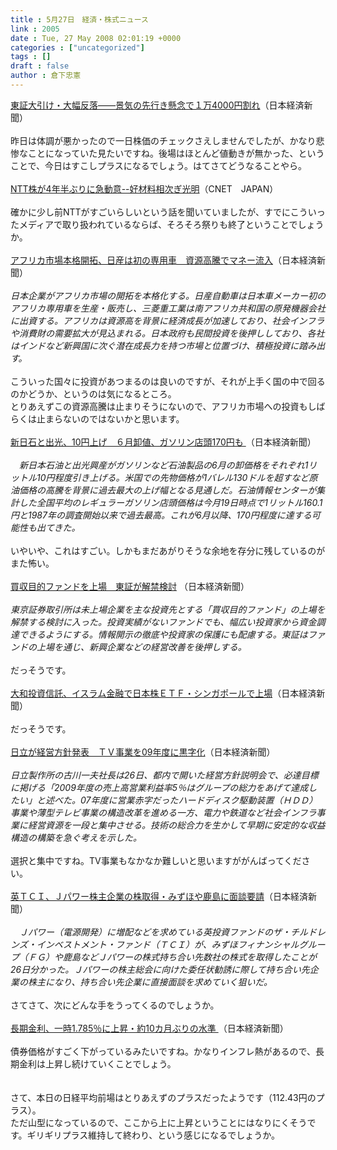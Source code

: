 ```yaml
---
title : 5月27日　経済・株式ニュース
link : 2005
date : Tue, 27 May 2008 02:01:19 +0000
categories : ["uncategorized"]
tags : []
draft : false
author : 倉下忠憲
---
```


<A HREF="http://www.nikkei.co.jp/news/market/20080526m1ASS0ISS16260508.html" TARGET="_blank">東証大引け・大幅反落――景気の先行き懸念で１万4000円割れ</A>（日本経済新聞）<BR><BR>昨日は体調が悪かったので一日株価のチェックさえしませんでしたが、かなり悲惨なことになっていた見たいですね。後場はほとんど値動きが無かった、ということで、今日はすこしプラスになるでしょう。はてさてどうなることやら。<BR><BR><A HREF="http://japan.cnet.com/column/market/story/0,2000055915,20373939,00.htm" TARGET="_blank">NTT株が4年半ぶりに急動意--好材料相次ぎ光明</A>（CNET　JAPAN）<BR><BR>確かに少し前NTTがすごいらしいという話を聞いていましたが、すでにこういったメディアで取り扱われているならば、そろそろ祭りも終了ということでしょうか。<BR><BR><A HREF="http://www.nikkei.co.jp/news/main/20080527AT1D2607R26052008.html" TARGET="_blank">アフリカ市場本格開拓、日産は初の専用車　資源高騰でマネー流入</A>（日本経済新聞）<BR><BR><I>日本企業がアフリカ市場の開拓を本格化する。日産自動車は日本車メーカー初のアフリカ専用車を生産・販売し、三菱重工業は南アフリカ共和国の原発機器会社に出資する。アフリカは資源高を背景に経済成長が加速しており、社会インフラや消費財の需要拡大が見込まれる。日本政府も民間投資を後押ししており、各社はインドなど新興国に次ぐ潜在成長力を持つ市場と位置づけ、積極投資に踏み出す。 </I><BR><BR>こういった国々に投資があつまるのは良いのですが、それが上手く国の中で回るのかどうか、というのは気になるところ。<BR>とりあえずこの資源高騰は止まりそうにないので、アフリカ市場への投資もしばらくは止まらないのではないかと思います。<BR><BR><A HREF="http://www.nikkei.co.jp/news/main/20080527NTE2INK0826052008.html" TARGET="_blank">新日石と出光、10円上げ　６月卸値、ガソリン店頭170円も </A>（日本経済新聞）<BR><BR><I>　新日本石油と出光興産がガソリンなど石油製品の6月の卸価格をそれぞれ1リットル10円程度引き上げる。米国での先物価格が1バレル130ドルを超すなど原油価格の高騰を背景に過去最大の上げ幅となる見通しだ。石油情報センターが集計した全国平均のレギュラーガソリン店頭価格は今月19日時点で1リットル160.1円と1987年の調査開始以来で過去最高。これが6月以降、170円程度に達する可能性も出てきた。 </I><BR><BR>いやいや、これはすごい。しかもまだあがりそうな余地を存分に残しているのがまた怖い。<BR><BR><A HREF="http://www.nikkei.co.jp/news/main/20080527AT2C2600L26052008.html" TARGET="_blank">買収目的ファンドを上場　東証が解禁検討</A> （日本経済新聞）<BR><BR><I>東京証券取引所は未上場企業を主な投資先とする「買収目的ファンド」の上場を解禁する検討に入った。投資実績がないファンドでも、幅広い投資家から資金調達できるようにする。情報開示の徹底や投資家の保護にも配慮する。東証はファンドの上場を通じ、新興企業などの経営改善を後押しする。</I> <BR><BR>だっそうです。<BR><BR><A HREF="http://www.nikkei.co.jp/news/keizai/20080526AT2C2601926052008.html" TARGET="_blank">大和投資信託、イスラム金融で日本株ＥＴＦ・シンガポールで上場</A>（日本経済新聞）<BR><BR>だっそうです。<BR><BR><A HREF="http://www.nikkei.co.jp/news/sangyo/20080526AT1D2609926052008.html" TARGET="_blank">日立が経営方針発表　ＴＶ事業を09年度に黒字化</A>（日本経済新聞）<BR><BR><I>日立製作所の古川一夫社長は26日、都内で開いた経営方針説明会で、必達目標に掲げる「2009年度の売上高営業利益率5％はグループの総力をあげて達成したい」と述べた。07年度に営業赤字だったハードディスク駆動装置（ＨＤＤ）事業や薄型テレビ事業の構造改革を進める一方、電力や鉄道など社会インフラ事業に経営資源を一段と集中させる。技術の総合力を生かして早期に安定的な収益構造の構築を急ぐ考えを示した。</I><BR><BR>選択と集中ですね。TV事業もなかなか難しいと思いますががんばってください。<BR><BR><A HREF="http://www.nikkei.co.jp/news/keizai/20080527AT2C2601G26052008.html" TARGET="_blank">英ＴＣＩ、Ｊパワー株主企業の株取得・みずほや鹿島に面談要請</A>（日本経済新聞）<BR><BR><I>　Ｊパワー（電源開発）に増配などを求めている英投資ファンドのザ・チルドレンズ・インベストメント・ファンド（ＴＣＩ）が、みずほフィナンシャルグループ（ＦＧ）や鹿島などＪパワーの株式持ち合い先数社の株式を取得したことが26日分かった。Ｊパワーの株主総会に向けた委任状勧誘に際して持ち合い先企業の株主になり、持ち合い先企業に直接面談を求めていく狙いだ。</I><BR><BR>さてさて、次にどんな手をうってくるのでしょうか。<BR><BR><A HREF="http://www.nikkei.co.jp/news/main/20080527AT2C2700627052008.html" TARGET="_blank">長期金利、一時1.785％に上昇・約10カ月ぶりの水準 </A>（日本経済新聞）<BR><BR>債券価格がすごく下がっているみたいですね。かなりインフレ熱があるので、長期金利は上昇し続けていくことでしょう。<BR><BR><BR>さて、本日の日経平均前場はとりあえずのプラスだったようです（112.43円のプラス）。<BR>ただ山型になっているので、ここから上に上昇ということにはなりにくそうです。ギリギリプラス維持して終わり、という感じになるでしょうか。<BR><BR><BR><BR><BR><BR><BR><BR><br><br>
